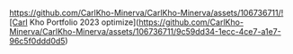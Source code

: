 https://github.com/CarlKho-Minerva/CarlKho-Minerva/assets/106736711/![Carl Kho Portfolio 2023 optimize](https://github.com/CarlKho-Minerva/CarlKho-Minerva/assets/106736711/9c59dd34-1ecc-4ce7-a1e7-96c5f0ddd0d5)
